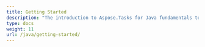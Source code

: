 ```yaml
---
title: Getting Started
description: "The introduction to Aspose.Tasks for Java fundamentals to help your business to process Microsoft Project documents with ease."
type: docs
weight: 11
url: /java/getting-started/
---
```

